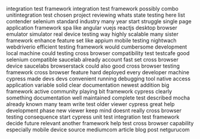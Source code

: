 integration test framework integration test framework possibly combo unitintegration test chosen project reviewing whats state testing here list contender selenium standard industry many year start struggle single page application framework spa like angular vuejs reactjs desktop browser emulator simulator real device testing way highly scalable many sister framework enhance feature set like appium mobile testing nightwach webdriverio efficient testing framework would cumbersome development local machine could testing cross browser compatibility test testcafe good selenium compatible saucelab already account fast set cross browser device saucelabs browserstack could also good cross browser testing framework cross browser feature hard deployed every developer machine cypress made devs devs convenient running debugging tool native access application variable solid clear documentation newest addition big framework active community playing bit framework cypress clearly something documentation well maintained complete test described mocha already known many team write test older viewer cypress great help development phase new viewer keep mind doesnt really cross browser testing consequence start cypress unit test integration test framework decide future relevant another framework help test cross browser capability especially mobile device source mediumcom article blog post netgurucom